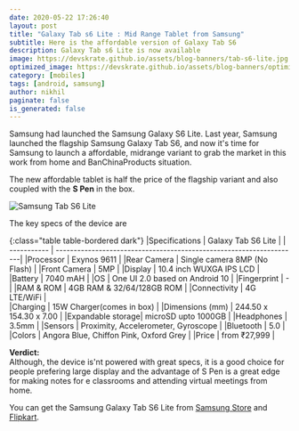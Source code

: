 ```yaml
---
date: 2020-05-22 17:26:40
layout: post
title: "Galaxy Tab s6 Lite : Mid Range Tablet from Samsung"
subtitle: Here is the affordable version of Galaxy Tab S6
description: Galaxy Tab s6 Lite is now available
image: https://devskrate.github.io/assets/blog-banners/tab-s6-lite.jpg
optimized_image: https://devskrate.github.io/assets/blog-banners/optimized/tab-s6-lite.webp
category: [mobiles]
tags: [android, samsung]
author: nikhil
paginate: false
is_generated: false
---
```


Samsung had launched the Samsung Galaxy S6 Lite. Last year, Samsung launched the flagship Samsung Galaxy Tab S6, and now it's time for Samsung to launch a affordable, midrange variant to grab the market in this work from home and BanChinaProducts situation.

The new affordable tablet is half the price of the flagship variant and also coupled with the **S Pen** in the box.

<img src="https://devskrate.github.io/assets/images/samsung/tab-s6-lite.webp" alt="Samsung Tab S6 Lite" title="Samsung Tab S6 Lite">

The key specs of the device are

{:class="table table-bordered dark"}
|Specifications | Galaxy Tab S6 Lite |
| ----------- | --------------------------------------------------------------------|
|Processor | Exynos 9611 |
|Rear Camera | Single camera 8MP (No Flash) |
|Front Camera | 5MP |
|Display | 10.4 inch WUXGA IPS LCD |
|Battery | 7040 mAH |
|OS | One UI 2.0 based on Android 10 |
|Fingerprint | - |
|RAM & ROM | 4GB RAM & 32/64/128GB ROM |
|Connectivity | 4G LTE/WiFi |  
|Charging | 15W Charger(comes in box) |
|Dimensions (mm) | 244.50 x 154.30 x 7.00 |
|Expandable storage| microSD upto 1000GB |
|Headphones | 3.5mm |
|Sensors | Proximity, Accelerometer, Gyroscope |
|Bluetooth | 5.0 |
|Colors | Angora Blue, Chiffon Pink, Oxford Grey |
|Price | from ₹27,999 |

**Verdict:**  
Although, the device is'nt powered with great specs, it is a good choice for people prefering large display and the advantage of S Pen is a great edge for making notes for e classrooms and attending virtual meetings from home.

You can get the Samsung Galaxy Tab S6 Lite from [Samsung Store](https://www.samsung.com/in/tablets/galaxy-tab-s6-lite-p615/SM-P615NZBAINU/) and [Flipkart](https://www.flipkart.com/samsung-galaxy-tab-s6-lite-64-gb-10-4-inch-wi-fi-4g-tablet-oxford-grey/p/itmcaf942552a522).
